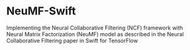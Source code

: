 # NeuMF-Swift
Implementing the Neural Collaborative Filtering (NCF) framework with Neural Matrix Factorization (NeuMF) model as described in the Neural Collaborative Filtering paper in Swift for TensorFlow
